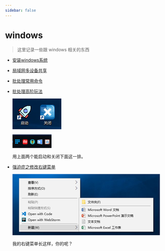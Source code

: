 ```yaml
---
sidebar: false
---
```


# windows

> 这里记录一些跟 windows 相关的东西

- [安装windows系统](./windows-install.md)

- [局域网多设备共享](./windows-share.md)

- [批处理常用命令](./batch-commend.md)

- [批处理高阶玩法](./batch-use.md)

  ![open&close](./img/batch-use/open&close.png)

  ![icon-start](./img/batch-use/icon-start.png)

  用上面两个能启动和关闭下面这一排。

- [强迫症之修改右键菜单](./windows-menu-change.md)

  ![right-click-menu](./img/menu/right-click-menu.png)

  我的右键菜单长这样，你的呢？